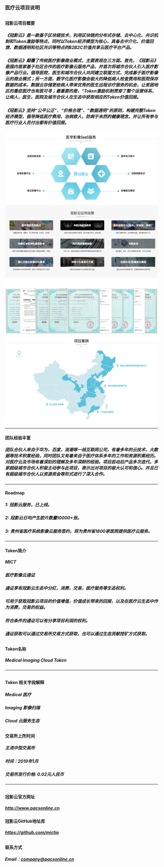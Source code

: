### 医疗云项目说明
##

#### 冠影云项目概要
##### 《冠影云》是一款基于区块链技术，利用区块链的分布式存储、去中心化、共识机制和Token激励等特点，同时以Token经济模型为核心，具备去中介化、价值回馈、数据透明和社区共识等特点的B2B2C价值共享云医疗平台产品。

##### 《冠影云》颠覆了传统医疗影像商业模式，主要表现在三方面。首先，《冠影云》是国内首家基于社区合作的医疗影像云服务产品，并首次将城市合伙人引入医疗影像产品行业。倡导医院，医生和城市合伙人共同建立联盟方式，完成基于医疗影像云的商业模式；另一方面，数字化医疗影像会极大的降低病人检查费用和医院保存数据的成本，数据云存储更给病人带来优秀的医生远程诊疗服务的机会，让贫困地区的重症医疗也有医可寻；最重要的是，“Token激励机制贯穿了整个运营体系，让病人，医生，医院及城市合伙人在生态中获取相应的Token价值回报。

##### 《冠影云》坚持“公平公正”、“价格合理”、“数据透明”的原则，构建完整Token经济模型，倡导降低医疗费用、治病救人，防病于未然的健康理念，并让所有参与医疗行业人员付出都有价值回报。


![image](https://github.com/newblock/read/blob/master/readmeimg/h1.png)
![image](https://github.com/newblock/read/blob/master/readmeimg/h2.png)
![image](https://github.com/newblock/read/blob/master/readmeimg/h3.png)
![image](https://github.com/newblock/read/blob/master/readmeimg/h4.png)



-------------------------------

#### 团队经验丰富
##### 团队合伙人来自于华为，百度，浪潮等一线互联网公司，有着多年的云技术，大数据等技术积累经验，同时团队又有着来自于医疗体系多年的工作和资源积累经历。对医疗云及市场有着深刻的理解及多年深耕的经验。项目启动后产品多次迭代。多家超级城市合伙人积极主动参与此项目，表示出对项目的极大认可和信心。并且已有超级城市合伙人以资源资金等形式进行了深入合作。

-------------------------------


#### Roadmap
##### 1:  冠影云服务，已上线。
##### 2:  冠影云日均产生胶片数量10000+张。
##### 3:  贵州省医疗系统影像云服务签约，将为贵州省1800家医院提供医疗云服务。


-------------------------------


#### Token简介

##### MICT
##### 医疗影像云通证

##### 通证享有冠影云生态中分红，消费，交易，医疗服务等生态权利。
##### 可用于获取冠影云项目的价值增值，价值成长带来的回报，以及在医疗云生态中作为消费，交易的权益。
##### 符合条件的通证可以有分享项目利润的权利。
##### 通证获取可以通过交易所交易方式获取，也可以通过生态贡献挖矿方式获取。


##
#### Token名称
##### Medical Imaging Cloud Token

-------------------------------
##
#### Token 相关字段解释
##### Medical 医疗
##### Imaging 影像扫描
##### Cloud    云服务生态


##

#### 交易所上所时间
##### 主流中型交易所
##### 时间：2019年1月
##### 交易所发行价格: 0.02元人民币

-------------------------------
##

#### 冠影云官方网址
##### http://www.pacsonline.cn

#### 冠影云GitHub地址库
##### https://github.com/mictio

##
#### 联系方式
##### Email：company@pacsonline.cn
